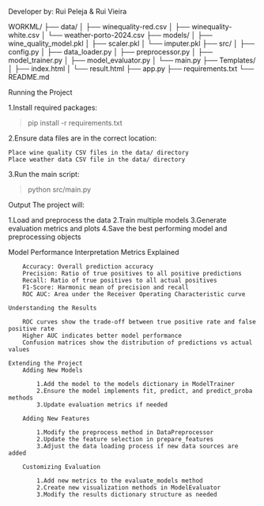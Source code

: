 Developer by: Rui Peleja & Rui Vieira

WORKML/
├── data/
│   ├── winequality-red.csv
│   ├── winequality-white.csv
│   └── weather-porto-2024.csv
├── models/
│   ├── wine_quality_model.pkl
│   ├── scaler.pkl
│   └── imputer.pkl
├── src/
│   ├── config.py
│   ├── data_loader.py
│   ├── preprocessor.py
│   ├── model_trainer.py
│   ├── model_evaluator.py
│   └── main.py
├── Templates/
│   ├── index.html
│   └── result.html
├── app.py
├── requirements.txt
└── README.md


Running the Project

1.Install required packages:
>pip install -r requirements.txt

2.Ensure data files are in the correct location:

    Place wine quality CSV files in the data/ directory
    Place weather data CSV file in the data/ directory

3.Run the main script:
>python src/main.py

Output
The project will:

1.Load and preprocess the data
2.Train multiple models
3.Generate evaluation metrics and plots
4.Save the best performing model and preprocessing objects

Model Performance Interpretation
    Metrics Explained

        Accuracy: Overall prediction accuracy
        Precision: Ratio of true positives to all positive predictions
        Recall: Ratio of true positives to all actual positives
        F1-Score: Harmonic mean of precision and recall
        ROC AUC: Area under the Receiver Operating Characteristic curve

    Understanding the Results

        ROC curves show the trade-off between true positive rate and false positive rate
        Higher AUC indicates better model performance
        Confusion matrices show the distribution of predictions vs actual values

    Extending the Project
        Adding New Models

            1.Add the model to the models dictionary in ModelTrainer
            2.Ensure the model implements fit, predict, and predict_proba methods
            3.Update evaluation metrics if needed

        Adding New Features

            1.Modify the preprocess method in DataPreprocessor
            2.Update the feature selection in prepare_features
            3.Adjust the data loading process if new data sources are added

        Customizing Evaluation

            1.Add new metrics to the evaluate_models method
            2.Create new visualization methods in ModelEvaluator
            3.Modify the results dictionary structure as needed